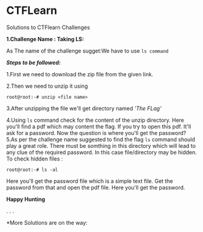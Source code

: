 # CTFLearn
Solutions to CTFlearn Challenges 

**1.Challenge Name : Taking LS:**

As The name of the challenge sugget:We have to use `ls command`

***Steps to be followed:***

1.First we need to download the zip file from the given link.

2.Then we need to unzip it using

```root@root:-# unzip <file name>```

3.After unzipping the file we'll get directory named *'The FLag'*

4.Using ```ls``` command check for the content of the unzip directory. Here you'll find a pdf which may content the flag. If you try to open this pdf. It'll ask for a password. Now the question is where you'll get the password?
5.As per the challenge name suggested to find the flag ```ls``` command should play a great role. There must be somthing in this directory which will lead to any clue of the required password.
In this case file/directory may be hidden. To check hidden files :

```root@root:-# ls -al```

Here you'll get the password file which is a simple text file. 
Get the password from that and open the pdf file.
Here you'll get the password.

**Happy Hunting**

.
.
.

*More Solutions are on the way:
